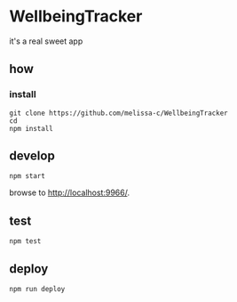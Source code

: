 
# WellbeingTracker

it's a real sweet app

## how

### install

```
git clone https://github.com/melissa-c/WellbeingTracker
cd 
npm install
```

## develop

```
npm start
```

browse to <http://localhost:9966/>.

## test

```
npm test
```

## deploy

```
npm run deploy
```
